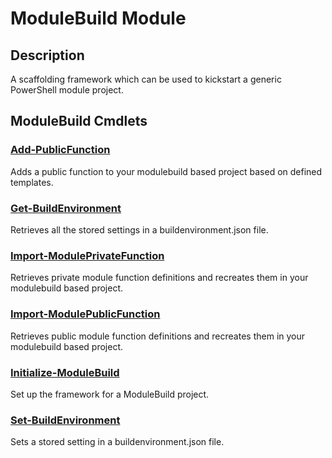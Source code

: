 ﻿---
Module Name: ModuleBuild
Module Guid: 8f6090b4-6411-4949-a717-96d64a1cc5b3
Download Help Link: https://github.com/zloeber/ModuleBuild/release/ModuleBuild/docs/ModuleBuild.md
Help Version: 0.2.2
Locale: en-US
---

# ModuleBuild Module
## Description
A scaffolding framework which can be used to kickstart a generic PowerShell module project.

## ModuleBuild Cmdlets
### [Add-PublicFunction](Add-PublicFunction.md)
Adds a public function to your modulebuild based project based on defined templates.

### [Get-BuildEnvironment](Get-BuildEnvironment.md)
Retrieves all the stored settings in a buildenvironment.json file.

### [Import-ModulePrivateFunction](Import-ModulePrivateFunction.md)
Retrieves private module function definitions and recreates them in your modulebuild based project.

### [Import-ModulePublicFunction](Import-ModulePublicFunction.md)
Retrieves public module function definitions and recreates them in your modulebuild based project.

### [Initialize-ModuleBuild](Initialize-ModuleBuild.md)
Set up the framework for a ModuleBuild project.

### [Set-BuildEnvironment](Set-BuildEnvironment.md)
Sets a stored setting in a buildenvironment.json file.


